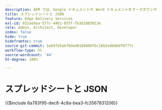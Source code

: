 ```yaml
---
description: AEM では、Google ドキュメントや Word ドキュメントをマークダウンや HTML マークアップに変換するだけでなく、スプレッドシート（Microsoft Excel ブックや Google スプレッドシート）を、web サイトや web アプリケーションで簡単に使用できる JSON ファイルに変換します。
title: スプレッドシートと JSON
feature: Edge Delivery Services
exl-id: 032ae9aa-577c-44b1-8f5f-fb3d2885013e
role: Admin, Architect, Developer
index: false
hide: true
hidefromtoc: true
source-git-commit: 1e69fd3abf8dad01886007bc16b2ed0d0df0777c
workflow-type: ht
source-wordcount: '44'
ht-degree: 100%

---
```


# スプレッドシートと JSON

{{$include 6a783f95-dec8-4c8a-bea3-fc3567831206}}
